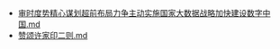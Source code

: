 - [审时度势精心谋划超前布局力争主动实施国家大数据战略加快建设数字中国.md](3000-自考\资料\KM01-中国近现代史纲要\05-中国近现代历史文献选集\2012-\2017\审时度势精心谋划超前布局力争主动实施国家大数据战略加快建设数字中国.md)- [赞颂许家印二则.md](3000-自考\资料\KM01-中国近现代史纲要\05-中国近现代历史文献选集\2012-\2017\赞颂许家印二则.md)